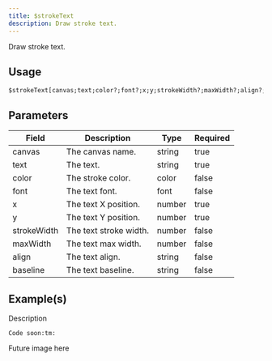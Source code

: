 ```yaml
---
title: $strokeText
description: Draw stroke text.
---
```


Draw stroke text.
## Usage
```
$strokeText[canvas;text;color?;font?;x;y;strokeWidth?;maxWidth?;align?;baseline?]
```

## Parameters
| Field | Description | Type | Required |
| --- | --- | --- | --- |
| canvas | The canvas name. | string | true |
| text | The text. | string | true |
| color | The stroke color. | color | false |
| font | The text font. | font | false |
| x | The text X position. | number | true |
| y | The text Y position. | number | true |
| strokeWidth | The text stroke width. | number | false |
| maxWidth | The text max width. | number | false |
| align | The text align. | string | false |
| baseline | The text baseline. | string | false |

## Example(s)
<!-- TODO -->
Description
```
Code soon:tm:
```
Future image here